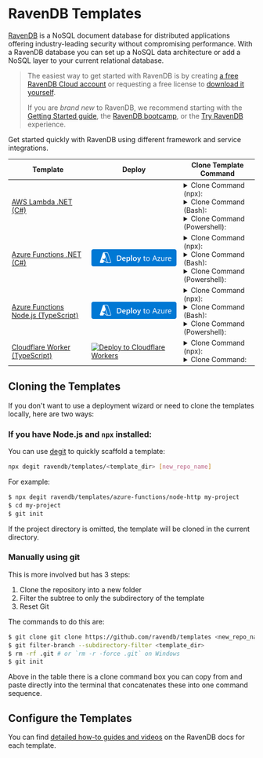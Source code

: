  # RavenDB Templates
 [RavenDB][cloud-signup] is a NoSQL document database for distributed applications offering industry-leading security without compromising performance. With a RavenDB database you can set up a NoSQL data architecture or add a NoSQL layer to your current relational database.

> The easiest way to get started with RavenDB is by creating [a free RavenDB Cloud account][cloud-signup] or requesting a free license to [download it yourself][download].
>
> If you are _brand new_ to RavenDB, we recommend starting with the [Getting Started guide][docs-get-started], the [RavenDB bootcamp][learn-bootcamp], or the [Try RavenDB][learn-demo] experience.

Get started quickly with RavenDB using different framework and service integrations.

| Template | Deploy | Clone Template Command |
| -------- | ------ | ---------------------- |
| [AWS Lambda .NET (C#)](aws-lambda/csharp-http) |  | <details><summary>Clone Command (npx):</summary> `npx degit ravendb/templates/aws-lambda/csharp-http my-project; cd my-project; git init`</details> <details><summary>Clone Command (Bash):</summary> `git clone https://github.com/ravendb/templates my-project; cd my-project; git filter-branch --subdirectory-filter aws-lambda/csharp-http; rm -rf .git; git init`</details> <details><summary>Clone Command (Powershell):</summary> `git clone https://github.com/ravendb/templates my-project; cd my-project; git filter-branch --subdirectory-filter aws-lambda/csharp-http; rm -r -force .git; git init`</details>|
| [Azure Functions .NET (C#)](azure-functions/csharp-http) | [![Deploy to Azure](https://raw.githubusercontent.com/Azure/azure-quickstart-templates/master/1-CONTRIBUTION-GUIDE/images/deploytoazure.svg?sanitize=true)](https://portal.azure.com/#create/Microsoft.Template/uri/https%3A%2F%2Fraw.githubusercontent.com%2Fravendb%2Ftemplates%2Fmain%2Fazure-functions%2Fcsharp-http%2Fazuredeploy.json) | <details><summary>Clone Command (npx):</summary> `npx degit ravendb/templates/azure-functions/csharp-http my-project; cd my-project; git init`</details> <details><summary>Clone Command (Bash):</summary> `git clone https://github.com/ravendb/templates my-project; cd my-project; git filter-branch --subdirectory-filter azure-functions/csharp-http; rm -rf .git; git init`</details> <details><summary>Clone Command (Powershell):</summary> `git clone https://github.com/ravendb/templates my-project; cd my-project; git filter-branch --subdirectory-filter azure-functions/csharp-http; rm -r -force .git; git init`</details>|
| [Azure Functions Node.js (TypeScript)](azure-functions/node-http) | [![Deploy to Azure](https://raw.githubusercontent.com/Azure/azure-quickstart-templates/master/1-CONTRIBUTION-GUIDE/images/deploytoazure.svg?sanitize=true)](https://portal.azure.com/#create/Microsoft.Template/uri/https%3A%2F%2Fraw.githubusercontent.com%2Fravendb%2Ftemplates%2Fmain%2Fazure-functions%2Fnode-http%2Fazuredeploy.json) | <details><summary>Clone Command (npx):</summary> `npx degit ravendb/templates/azure-functions/node-http my-project; cd my-project; git init`</details> <details><summary>Clone Command (Bash):</summary> `git clone https://github.com/ravendb/templates my-project; cd my-project; git filter-branch --subdirectory-filter azure-functions/node-http; rm -rf .git; git init`</details> <details><summary>Clone Command (Powershell):</summary> `git clone https://github.com/ravendb/templates my-project; cd my-project; git filter-branch --subdirectory-filter azure-functions/node-http; rm -r -force .git; git init`</details>|
| [Cloudflare Worker (TypeScript)](https://github.com/ravendb/template-cloudflare-worker) | [![Deploy to Cloudflare Workers](https://deploy.workers.cloudflare.com/button)](https://deploy.workers.cloudflare.com/?url=https://github.com/ravendb/template-cloudflare-worker) | <details><summary>Clone Command (npx):</summary> `npx degit ravendb/template-cloudflare-worker my-project; cd my-project; git init`</details> <details><summary>Clone Command:</summary> `git clone https://github.com/ravendb/template-cloudflare-worker my-project; cd my-project; git init`</details>|

## Cloning the Templates

If you don't want to use a deployment wizard or need to clone the templates locally, here are two ways:

### If you have Node.js and `npx` installed:

You can use [degit](https://github.com/Rich-Harris/degit) to quickly scaffold a template:

```sh
npx degit ravendb/templates/<template_dir> [new_repo_name]
```

For example:

```sh
$ npx degit ravendb/templates/azure-functions/node-http my-project
$ cd my-project
$ git init
```

If the project directory is omitted, the template will be cloned in the current directory.

### Manually using git

This is more involved but has 3 steps:

1. Clone the repository into a new folder
1. Filter the subtree to only the subdirectory of the template
1. Reset Git

The commands to do this are:

```sh
$ git clone git clone https://github.com/ravendb/templates <new_repo_name>
$ git filter-branch --subdirectory-filter <template_dir>
$ rm -rf .git # or `rm -r -force .git` on Windows
$ git init
```

Above in the table there is a clone command box you can copy from and paste directly into the terminal that concatenates these into one command sequence.


## Configure the Templates

You can find [detailed how-to guides and videos][docs-howto] on the RavenDB docs for each template.

[cloud-signup]: https://cloud.ravendb.net?utm_source=github&utm_medium=web&utm_campaign=github_templates_home&utm_content=cloud_signup
[download]: https://ravendb.net/download?utm_source=github&utm_medium=web&utm_campaign=github_templates_home&utm_content=download
[docs-get-started]: https://ravendb.net/docs/article-page/csharp/start/getting-started?utm_source=github&utm_medium=web&utm_campaign=github_templates_home&utm_content=docs_get_started
[learn-bootcamp]: https://ravendb.net/learn/bootcamp?utm_source=github&utm_medium=web&utm_campaign=github_templates_home&utm_content=learn_bootcamp
[learn-demo]: https://demo.ravendb.net/?utm_source=github&utm_medium=web&utm_campaign=github_templates_home&utm_content=learn_demo
[docs-howto]: https://ravendb.net/docs/article-page/csharp/getting-started/guides/?utm_source=github&utm_medium=web&utm_campaign=github_templates_home&utm_content=docs_howto

